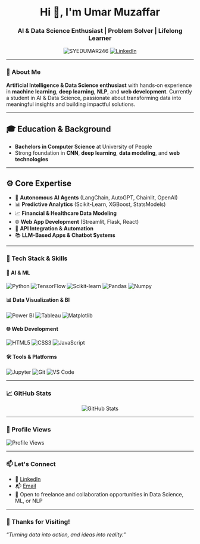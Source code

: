 <h1 align="center">Hi 👋, I'm Umar Muzaffar</h1>
<h3 align="center">AI & Data Science Enthusiast | Problem Solver | Lifelong Learner</h3>

<p align="center">
  <img src="https://komarev.com/ghpvc/?username=SYEDUMAR246&label=Profile%20views&color=0e75b6&style=flat" alt="SYEDUMAR246" />
  <a href="https://linkedin.com/in/umar-muzaffar-data-scientist" target="_blank">
    <img src="https://img.shields.io/badge/LinkedIn-blue?style=flat&logo=linkedin" alt="LinkedIn" />
  </a>
  <a href="mailto:mumar1810muzaffar@gmail.com>
    <img src="https://img.shields.io/badge/Email-D14836?style=flat&logo=gmail&logoColor=white" alt="Email" />
  </a>
</p>

---

### 🧠 About Me

**Artificial Intelligence & Data Science enthusiast** with hands‑on experience in **machine learning**, **deep learning**, **NLP**, and **web development**. Currently a student in AI & Data Science, passionate about transforming data into meaningful insights and building impactful solutions.

---

## 🎓 Education & Background

- **Bachelors in Computer Science** at University of People
- Strong foundation in **CNN**, **deep learning**, **data modeling**, and **web technologies**


---

## ⚙️ Core Expertise

- 🤖 **Autonomous AI Agents** (LangChain, AutoGPT, Chainlit, OpenAI)
- 📊 **Predictive Analytics** (Scikit-Learn, XGBoost, StatsModels)
- 📈 **Financial & Healthcare Data Modeling**
- 🌐 **Web App Development** (Streamlit, Flask, React)
- 🔗 **API Integration & Automation**
- 📚 **LLM-Based Apps & Chatbot Systems**

---

### 🚀 Tech Stack & Skills

#### 🧠 AI & ML
![Python](https://img.shields.io/badge/Python-3670A0?style=for-the-badge&logo=python&logoColor=fff)
![TensorFlow](https://img.shields.io/badge/TensorFlow-FF6F00?style=for-the-badge&logo=TensorFlow&logoColor=white)
![Scikit-learn](https://img.shields.io/badge/Scikit--learn-F7931E?style=for-the-badge&logo=scikit-learn&logoColor=white)
![Pandas](https://img.shields.io/badge/Pandas-150458?style=for-the-badge&logo=pandas)
![Numpy](https://img.shields.io/badge/Numpy-013243?style=for-the-badge&logo=numpy)

#### 📊 Data Visualization & BI
![Power BI](https://img.shields.io/badge/Power%20BI-F2C811?style=for-the-badge&logo=powerbi&logoColor=000)
![Tableau](https://img.shields.io/badge/Tableau-E97627?style=for-the-badge&logo=tableau&logoColor=white)
![Matplotlib](https://img.shields.io/badge/Matplotlib-11557C?style=for-the-badge)

#### 🌐 Web Development
![HTML5](https://img.shields.io/badge/HTML5-E34F26?style=for-the-badge&logo=html5)
![CSS3](https://img.shields.io/badge/CSS3-1572B6?style=for-the-badge&logo=css3)
![JavaScript](https://img.shields.io/badge/JavaScript-F7DF1E?style=for-the-badge&logo=javascript)

#### 🛠 Tools & Platforms
![Jupyter](https://img.shields.io/badge/Jupyter-F37626?style=for-the-badge&logo=jupyter)
![Git](https://img.shields.io/badge/Git-F05032?style=for-the-badge&logo=git)
![VS Code](https://img.shields.io/badge/VSCode-007ACC?style=for-the-badge&logo=visual-studio-code)


---

### 📈 GitHub Stats

<p align="center">
  <img src="https://github-readme-stats.vercel.app/api?username=SYEDUMAR246&show_icons=true&theme=radical" alt="GitHub Stats" />
</p>

---


### 👀 Profile Views

![Profile Views](https://komarev.com/ghpvc/?username=SYEDUMAR246&color=blue&style=flat-square)

---

### 📫 Let's Connect

- 💼 [LinkedIn](https://www.linkedin.com/in/umar-muzaffar-data-scientist/)
- 📬 [Email](mumar1810muzaffar@gmail.com)
- 🌱 Open to freelance and collaboration opportunities in Data Science, ML, or NLP

---

### 🙏 Thanks for Visiting!

_“Turning data into action, and ideas into reality.”_

